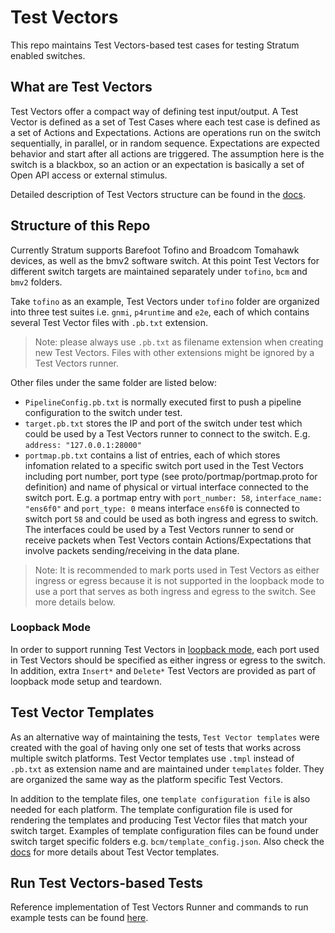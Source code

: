 # Test Vectors

This repo maintains Test Vectors-based test cases for testing Stratum enabled switches.

## What are Test Vectors

Test Vectors offer a compact way of defining test input/output. A Test Vector is defined as a set of Test Cases where each test case is defined as a set of Actions and Expectations. Actions are operations run on the switch sequentially, in parallel, or in random sequence. Expectations are expected behavior and start after all actions are triggered. The assumption here is the switch is a blackbox, so an action or an expectation is basically a set of Open API access or external stimulus.

Detailed description of Test Vectors structure can be found in the [docs](docs/testvectors_overview.md).

## Structure of this Repo

Currently Stratum supports Barefoot Tofino and Broadcom Tomahawk devices, as well as the bmv2 software switch. At this point Test Vectors for different switch targets are maintained separately under `tofino`, `bcm` and `bmv2` folders.

Take `tofino` as an example, Test Vectors under `tofino` folder are organized into three test suites i.e. `gnmi`, `p4runtime` and `e2e`, each of which contains several Test Vector files with `.pb.txt` extension.

> Note: please always use `.pb.txt` as filename extension when creating new Test Vectors. Files with other extensions might be ignored by a Test Vectors runner.

Other files under the same folder are listed below:
* `PipelineConfig.pb.txt` is normally executed first to push a pipeline configuration to the switch under test.
* `target.pb.txt` stores the IP and port of the switch under test which could be used by a Test Vectors runner to connect to the switch. E.g. `address: "127.0.0.1:28000"`
* `portmap.pb.txt` contains a list of entries, each of which stores infomation related to a specific switch port used in the Test Vectors including port number, port type (see proto/portmap/portmap.proto for definition) and name of physical or virtual interface connected to the switch port. E.g. a portmap entry with `port_number: 58`, `interface_name: "ens6f0"` and `port_type: 0` means interface `ens6f0` is connected to switch port `58` and could be used as both ingress and egress to switch. The interfaces could be used by a Test Vectors runner to send or receive packets when Test Vectors contain Actions/Expectations that involve packets sending/receiving in the data plane.
> Note: It is recommended to mark ports used in Test Vectors as either ingress or egress because it is not supported in the loopback mode to use a port that serves as both ingress and egress to the switch. See more details below.

### Loopback Mode

In order to support running Test Vectors in [loopback mode](https://github.com/stratum/testvectors-runner/blob/master/docs/loopback.md), each port used in Test Vectors should be specified as either ingress or egress to the switch. In addition, extra `Insert*` and `Delete*` Test Vectors are provided as part of loopback mode setup and teardown.

## Test Vector Templates

As an alternative way of maintaining the tests, `Test Vector templates` were created with the goal of having only one set of tests that works across multiple switch platforms. Test Vector templates use `.tmpl` instead of `.pb.txt` as extension name and are maintained under `templates` folder. They are organized the same way as the platform specific Test Vectors.

In addition to the template files, one `template configuration file` is also needed for each platform. The template configuration file is used for rendering the templates and producing Test Vector files that match your switch target. Examples of template configuration files can be found under switch target specific folders e.g. `bcm/template_config.json`. Also check the [docs](docs/testvectors_template.md) for more details about Test Vector templates.

## Run Test Vectors-based Tests

Reference implementation of Test Vectors Runner and commands to run example tests can be found [here](https://github.com/stratum/testvectors-runner).